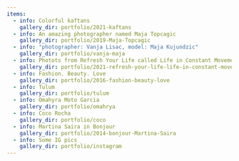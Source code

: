 ```yaml
---
items:
  - info: Colorful kaftans
    gallery_dir: portfolio/2021-kaftans
  - info: An amazing photographer named Maja Topcagic
    gallery_dir: portfolio/2019-Maja-Topcagic
  - info: "photographer: Vanja Lisac, model: Maja Kujundzic"
    gallery_dir: portfolio/vanja-maja
  - info: Photots from Refresh Your Life called Life in Constant Movement
    gallery_dir: portfolio/2021-refresh-your-life-life-in-constant-movement
  - info: Fashion. Beauty. Love
    gallery_dir: portfolio/2016-fashion-beauty-love
  - info: Tulum
    gallery_dir: portfolio/tulum
  - info: Omahyra Moto Garcia
    gallery_dir: portfolio/omahrya
  - info: Coco Rocha
    gallery_dir: portfolio/coco
  - info: Martina Saira in Bonjour
    gallery_dir: portfolio/2014-bonjour-Martina-Saira
  - info: Some IG pics
    gallery_dir: portfolio/instagram
---
```

